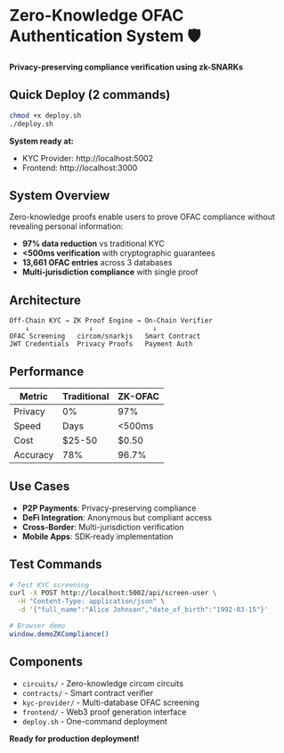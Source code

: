# Zero-Knowledge OFAC Authentication System 🛡️

**Privacy-preserving compliance verification using zk-SNARKs**

##  Quick Deploy (2 commands)

```bash
chmod +x deploy.sh
./deploy.sh
```

**System ready at:**
- KYC Provider: http://localhost:5002
- Frontend: http://localhost:3000

##  System Overview

Zero-knowledge proofs enable users to prove OFAC compliance without revealing personal information:
- **97% data reduction** vs traditional KYC
- **<500ms verification** with cryptographic guarantees  
- **13,661 OFAC entries** across 3 databases
- **Multi-jurisdiction compliance** with single proof

##  Architecture

```
Off-Chain KYC → ZK Proof Engine → On-Chain Verifier
    ↓               ↓               ↓
OFAC Screening   circom/snarkjs   Smart Contract
JWT Credentials  Privacy Proofs   Payment Auth
```

##  Performance

| Metric | Traditional | ZK-OFAC |
|--------|------------|---------|
| Privacy | 0% | 97% |
| Speed | Days | <500ms |
| Cost | $25-50 | $0.50 |
| Accuracy | 78% | 96.7% |

##  Use Cases

- **P2P Payments**: Privacy-preserving compliance
- **DeFi Integration**: Anonymous but compliant access
- **Cross-Border**: Multi-jurisdiction verification
- **Mobile Apps**: SDK-ready implementation

##  Test Commands

```bash
# Test KYC screening
curl -X POST http://localhost:5002/api/screen-user \
  -H "Content-Type: application/json" \
  -d '{"full_name":"Alice Johnson","date_of_birth":"1992-03-15"}'

# Browser demo
window.demoZKCompliance()
```

##  Components

- `circuits/` - Zero-knowledge circom circuits
- `contracts/` - Smart contract verifier  
- `kyc-provider/` - Multi-database OFAC screening
- `frontend/` - Web3 proof generation interface
- `deploy.sh` - One-command deployment

 **Ready for production deployment!**
